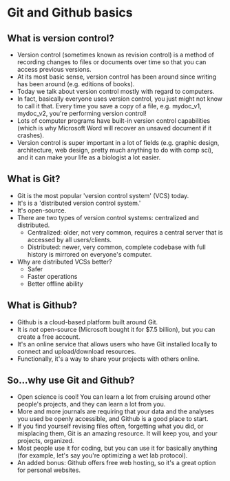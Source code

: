 # Git and Github basics

## What is version control?

- Version control (sometimes known as revision control) is a method of recording changes to files or documents over time so that you can access previous versions.
- At its most basic sense, version control has been around since writing has been around (e.g. editions of books).
- Today we talk about version control mostly with regard to computers.
- In fact, basically everyone uses version control, you just might not know to call it that. Every time you save a copy of a file, e.g. mydoc_v1, mydoc_v2, you're performing version control!
- Lots of computer programs have built-in version control capabilities (which is why Microsoft Word will recover an unsaved document if it crashes).
- Version control is super important in a lot of fields (e.g. graphic design, architecture, web design, pretty much anything to do with comp sci), and it can make your life as a biologist a lot easier.

## What is Git?
- Git is the most popular 'version control system' (VCS) today.
- It's is a 'distributed version control system.'
- It's open-source.
- There are two types of version control systems: centralized and distributed.
    - Centralized: older, not very common, requires a central server that is accessed by all users/clients.
    - Distributed: newer, very common, complete codebase with full history is mirrored on everyone's computer.
- Why are distributed VCSs better?
    - Safer
    - Faster operations
    - Better offline ability

## What is Github?
- Github is a cloud-based platform built around Git.
- It is *not* open-source (Microsoft bought it for $7.5 billion), but you can create a free account.
- It's an online service that allows users who have Git installed locally to connect and upload/download resources.
- Functionally, it's a way to share your projects with others online.

## So...why use Git and Github?
- Open science is cool! You can learn a lot from cruising around other people's projects, and they can learn a lot from you.
- More and more journals are requiring that your data and the analyses you used be openly accessible, and Github is a good place to start.
- If you find yourself revising files often, forgetting what you did, or misplacing them, Git is an amazing resource. It will keep you, and your projects, organized.
- Most people use it for coding, but you can use it for basically anything (for example, let's say you're optimizing a wet lab protocol).
- An added bonus: Github offers free web hosting, so it's a great option for personal websites.
